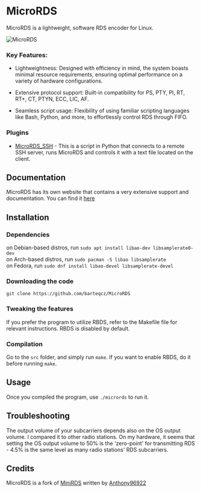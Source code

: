 # MicroRDS

MicroRDS is a lightweight, software RDS encoder for Linux.

![MicroRDS](https://i.imgur.com/8zIlRs4.jpeg)

### Key Features:

- Lightweightness: Designed with efficiency in mind, the system boasts minimal resource requirements, ensuring optimal performance on a variety of hardware configurations.

- Extensive protocol support: Built-in compatibility for PS, PTY, PI, RT, RT+, CT, PTYN, ECC, LIC, AF.

- Seamless script usage: Flexibility of using familiar scripting languages like Bash, Python, and more, to effortlessly control RDS through FIFO.

### Plugins

- [MicroRDS_SSH](https://github.com/barteqcz/MicroRDS_SSH) - This is a script in Python that connects to a remote SSH server, runs MicroRDS and controls it with a text file located on the client.

## Documentation

MicroRDS has its own website that contains a very extensive support and documentation. You can find it [here](https://barteqcz.github.io/MicroRDS)

## Installation

### Dependencies
on Debian-based distros, run `sudo apt install libao-dev libsamplerate0-dev` <br>
on Arch-based distros, run `sudo pacman -S libao libsamplerate` <br>
on Fedora, run `sudo dnf install libao-devel libsamplerate-devel` <br>

### Downloading the code

```
git clone https://github.com/barteqcz/MicroRDS
```

### Tweaking the features

If you prefer the program to utilize RBDS, refer to the Makefile file for relevant instructions. RBDS is disabled by default.

### Compilation

Go to the `src` folder, and simply run `make`. If you want to enable RBDS, do it before running `make`.

## Usage

Once you compiled the program, use `./micrords` to run it. 

## Troubleshooting

The output volume of your subcarriers depends also on the OS output volume. I compared it to other radio stations. On my hardware, it seems that setting the OS output volume to 50% is the 'zero-point' for transmitting RDS - 4.5% is the same level as many radio stations' RDS subcarriers.

## Credits

MicroRDS is a fork of [MiniRDS](https://github.com/Anthony96922/MiniRDS) written by [Anthony96922](https://github.com/Anthony96922)
